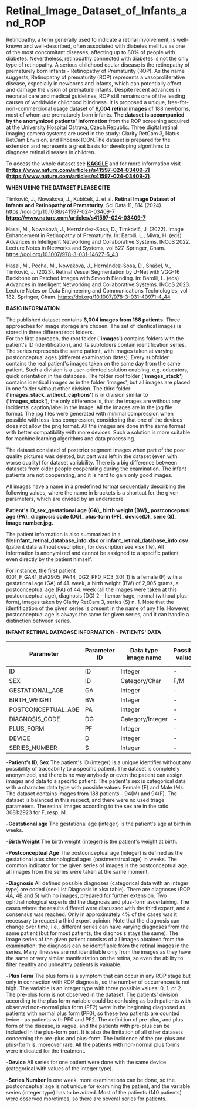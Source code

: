 # Retinal_Image_Dataset_of_Infants_and_ROP
Retinopathy, a term generally used to indicate a retinal involvement, is well-known and well-described, often associated with diabetes mellitus as one of the most concomitant diseases, affecting up to 80% of people with diabetes. Nevertheless, retinopathy connected with diabetes is not the only type of retinopathy. A serious childhood ocular disease is the retinopathy of prematurely born infants - Retinopathy of Prematurity (ROP). As the name suggests, Retinopathy of prematurity (ROP) represents a vasoproliferative disease, especially in newborns and infants, which can potentially affect and damage the vision of premature infants. Despite recent advances in neonatal care and medical guidelines, ROP still remains one of the leading causes of worldwide childhood blindness. 
It is proposed a unique, free-for-non-commercional usage dataset of **6,004 retinal images** of 188 newborns, most of whom are prematurely born infants. **The dataset is accompanied by the anonymized patients' information** from the ROP screening acquired at the University Hospital Ostrava, Czech Republic. Three digital retinal imaging camera systems are used in the study: Clarity RetCam 3, Natus RetCam Envision, and Phoenix ICON.The dataset is prepared for the extension and represents a great basis for developing algorithms to diagnose retinal diseases in children.

To access the whole dataset see **[KAGGLE](https://www.kaggle.com/datasets/e5ffd99802b928a3cbd7b93669599f0697c1842057b2c5641be7ecbb8b7da6a2)** and for more information visit **[https://www.nature.com/articles/s41597-024-03409-7](https://www.nature.com/articles/s41597-024-03409-7)**.

**WHEN USING THE DATASET PLEASE CITE**

Timkovič, J., Nowaková, J., Kubíček, J. et al. **Retinal Image Dataset of Infants and Retinopathy of Prematurity**. Sci Data 11, 814 (2024). https://doi.org/10.1038/s41597-024-03409-7
**https://www.nature.com/articles/s41597-024-03409-7**

Hasal, M., Nowaková, J., Hernández-Sosa, D., Timkovič, J. (2022). Image Enhancement in Retinopathy of Prematurity. In: Barolli, L., Miwa, H. (eds) Advances in Intelligent Networking and Collaborative Systems. INCoS 2022. Lecture Notes in Networks and Systems, vol 527. Springer, Cham. https://doi.org/10.1007/978-3-031-14627-5_43

Hasal, M., Pecha, M., Nowaková, J., Hernández-Sosa, D., Snášel, V., Timkovič, J. (2023). Retinal Vessel Segmentation by U-Net with VGG-16 Backbone on Patched Images with Smooth Blending. In: Barolli, L. (eds) Advances in Intelligent Networking and Collaborative Systems. INCoS 2023. Lecture Notes on Data Engineering and Communications Technologies, vol 182. Springer, Cham. https://doi.org/10.1007/978-3-031-40971-4_44

**BASIC INFORMATION**

The published dataset contains **6,004 images from 188 patients**. Three approaches for image storage are chosen. The set of identical images is stored in three different root folders.  
For the first approach, the root folder (**'images'**) contains folders with the patient's ID (identification), and its subfolders contain identification series. The series represents the same patient, with images taken at varying postconceptual ages (different examination dates). Every subfolder contains the real patient's images taken on the same day from the same patient. Such a division is a user-oriented solution enabling, e.g. educators, quick orientation in the database.
The folder root folder (**'images_stack'**) contains identical images as in the folder 'images', but all images are placed in one folder without other division. 
The third folder (**'images_stack_without_captions'**) is in division similar to (**'images_stack'**), the only difference is, that the images are without any incidental caption/label in the image.
All the images are in the jpg file format. The jpg files were generated with minimal compression when possible with loss-less compression, considering that one of the devices does not allow the png format. All the images are done in the same format with better compatibility with more devices. 
Such a solution is more suitable for machine learning algorithms and data processing.  

The dataset consisted of posterior segment images when part of the poor quality pictures was deleted, but part was left in the dataset (even with worse quality) for dataset variability. There is a big difference between datasets from older people cooperating during the examination. The infant patients are not cooperating, and it is hard to gain only good images.

All images have a name in a predefined format sequentially describing the following values, where the name in brackets is a shortcut for the given parameters, which are divided by an underscore   

**Patient's ID_sex_gestational age (GA)_ birth weight (BW)_ postconceptual age (PA)_ diagnosis code (DG)_ plus-form (PF)_ device(D)_ serie (S)_ image number.jpg.** 

The patient information is also summarized in a file(**infant_retinal_database_info.xlsx** or **infant_retinal_database_info.csv** (patient data without description, for description see xlsx file). All information is anonymized and cannot be assigned to a specific patient, even directly by the patient himself.  

For instance, the first patient (001\_F\_GA41\_BW2905\_PA44\_DG2\_PF0\_RC3\_S01\_1) is a female (F) with a gestational age (GA) of 41. week, a birth weight (BW) of 2,905 grams, a postconceptual age (PA) of 44.  week (all the images were taken at this postconceptual age), diagnosis (DG) 2 – hemorrhage, normal (without plus-form), images taken by Clarity RetCam 3, series (S) n. 1. Note that the identification of the given series is present in the name of any file. However, postconceptual age is always the same for given series, and it can handle a distinction between series. 

**INFANT RETINAL DATABASE INFORMATION - PATIENTS' DATA**

| Parameter | Parameter ID | Data type image name | Possible values | Accompanied in image name by |
| --- | --- | --- | --- | --- |
| ID | ID | Integer | - | - | 
| SEX | ID | Category/Char | F/M | - | 
| GESTATIONAL_AGE | GA | Integer | - | GA | 
| BIRTH_WEIGHT | BW | Integer | - | BW | 
| POSTCONCEPTUAL_AGE | PA | Integer | - | PA | 
| DIAGNOSIS_CODE | DG | Category/Integer | - |DG | 
| PLUS_FORM | PF | Integer | - | PF | 
| DEVICE | D | Integer | - | D | 
| SERIES_NUMBER | S | Integer | - | S | 
  
-**Patient's ID, Sex**
The patient's ID (integer) is a unique identifier without any possibility of traceability to a specific patient. The dataset is completely anonymized, and there is no way anybody or even the patient can assign images and data to a specific patient.
The patient's sex is categorical data with a character data type with possible values: Female (F) and Male (M).
The dataset contains images from 188 patients - 94(M) and 94(F). The dataset is balanced in this respect, and there were no used triage parameters. The retinal images according to the sex are in the ratio 3081:2923 for F, resp. M.

-**Gestational age**
The gestational age (integer) is the patient's age at birth in weeks.

-**Birth Weight**
The birth weight (integer) is the patient's weight at birth. 
 
-**Postconceptual Age**
The postconceptual age (integer) is defined as the gestational plus chronological ages (postmenstrual age) in weeks.
The common indicator for the given series of images is the postconceptual age, all images from the series were taken at the same moment. 

-**Diagnosis**
All defined possible diagnoses (categorical data with an integer type) are coded (see List Diagnosis in xlsx table).
There are diagnoses (ROP 4A, 4B and 5) with no images, prepared for further extension.
Two ophthalmological experts did the diagnosis and plus-form ascertaining. The cases where the results differed were discussed with the third expert, and a consensus was reached. Only in approximately 4% of the cases was it necessary to request a third expert opinion.
Note that the diagnosis can change over time, i.e., different series can have varying diagnoses from the same patient (but for most patients, the diagnosis stays the same). The image series of the given patient consists of all images obtained from the examination; the diagnosis can be identifiable from the retinal images in the series. 
Many illnesses are not identifiable only from the images as they have the same or very similar manifestation on the retina, so even the ability to filter healthy and unhealthy patients is valuable.

-**Plus Form**
The plus form is a symptom that can occur in any ROP stage but only in connection with ROP diagnosis, so the number of occurrences is not high. The variable is an integer type with three possible values: 0, 1, or 2. The pre-plus form is not observed in the dataset. The patients' division according to the plus form variable could be confusing as both patients with observed non-normal plus form (PF2) were in the beginning diagnosed as patients with normal plus form (PF0), so these two patients are counted twice - as patients with PF0 and PF2. The definition of pre-plus, and plus form of the disease, is vague, and the patients with pre-plus can be included in the plus-form part. It is also the limitation of all other datasets concerning the pre-plus and plus-form. The incidence of the pre-plus and plus-form is, moreover rare. All the patients with non-normal plus forms were indicated for the treatment.

-**Device**
All series for one patient were done with the same device (categorical with values of the integer type).

-**Series Number**
In one week, more examinations can be done, so the postconceptual age is not unique for examining the patient, and the variable series (integer type) has to be added. Most of the patients (140 patients) were observed moretimes, so there are several series for patients.

